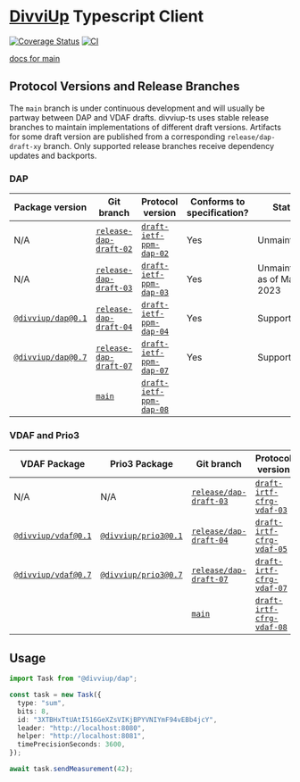 # [DivviUp](https://divviup.org/) Typescript Client

[![Coverage Status](https://coveralls.io/repos/github/divviup/divviup-ts/badge.svg?branch=main)](https://coveralls.io/github/divviup/divviup-ts?branch=main)
[![CI](https://github.com/divviup/divviup-ts/actions/workflows/ci.yaml/badge.svg)](https://github.com/divviup/divviup-ts/actions/workflows/ci.yaml)

[docs for main](https://divviup.github.io/divviup-ts/)

## Protocol Versions and Release Branches

The `main` branch is under continuous development and will usually be partway between DAP and VDAF
drafts. divviup-ts uses stable release branches to maintain implementations of different draft
versions. Artifacts for some draft version are published from a corresponding `release/dap-draft-xy`
branch. Only supported release branches receive dependency updates and backports.

### DAP

| Package version                     | Git branch                          | Protocol version                  | Conforms to specification? | Status                          |
| ----------------------------------- | ----------------------------------- | --------------------------------- | -------------------------- | ------------------------------- |
| N/A                                 | [`release-dap-draft-02`][branch-02] | [`draft-ietf-ppm-dap-02`][dap-02] | Yes                        | Unmaintained                    |
| N/A                                 | [`release-dap-draft-03`][branch-03] | [`draft-ietf-ppm-dap-03`][dap-03] | Yes                        | Unmaintained as of May 22, 2023 |
| [`@divviup/dap@0.1`][npm-dap-0.1.0] | [`release-dap-draft-04`][branch-04] | [`draft-ietf-ppm-dap-04`][dap-04] | Yes                        | Supported                       |
| [`@divviup/dap@0.7`][npm-dap-0.7.0] | [`release-dap-draft-07`][branch-07] | [`draft-ietf-ppm-dap-07`][dap-07] | Yes                        | Supported                       |
|                                     | [`main`][main]                      | [`draft-ietf-ppm-dap-08`][dap-08] |                            |                                 |

### VDAF and Prio3

| VDAF Package                          | Prio3 Package                           | Git branch                          | Protocol version                     | Conforms to specification? | Status                          |
| ------------------------------------- | --------------------------------------- | ----------------------------------- | ------------------------------------ | -------------------------- | ------------------------------- |
| N/A                                   | N/A                                     | [`release/dap-draft-03`][branch-03] | [`draft-irtf-cfrg-vdaf-03`][vdaf-03] | Yes                        | Unmaintained as of May 22, 2023 |
| [`@divviup/vdaf@0.1`][npm-vdaf-0.1.0] | [`@divviup/prio3@0.1`][npm-prio3-0.1.0] | [`release/dap-draft-04`][branch-04] | [`draft-irtf-cfrg-vdaf-05`][vdaf-05] | Yes                        | Supported                       |
| [`@divviup/vdaf@0.7`][npm-vdaf-0.7.0] | [`@divviup/prio3@0.7`][npm-prio3-0.7.0] | [`release/dap-draft-07`][branch-07] | [`draft-irtf-cfrg-vdaf-07`][vdaf-07] | Yes                        | Supported                       |
|                                       |                                         | [`main`][main]                      | [`draft-irtf-cfrg-vdaf-08`][vdaf-08] |                            |                                 |

## Usage

```typescript
import Task from "@divviup/dap";

const task = new Task({
  type: "sum",
  bits: 8,
  id: "3XTBHxTtUAtI516GeXZsVIKjBPYVNIYmF94vEBb4jcY",
  leader: "http://localhost:8080",
  helper: "http://localhost:8081",
  timePrecisionSeconds: 3600,
});

await task.sendMeasurement(42);
```

[npm-vdaf-0.1.0]: https://www.npmjs.com/package/@divviup/vdaf/v/0.1.0
[npm-vdaf-0.7.0]: https://www.npmjs.com/package/@divviup/vdaf/v/0.7.0
[npm-prio3-0.1.0]: https://www.npmjs.com/package/@divviup/prio3/v/0.1.0
[npm-prio3-0.7.0]: https://www.npmjs.com/package/@divviup/prio3/v/0.7.0
[npm-dap-0.1.0]: https://www.npmjs.com/package/@divviup/dap/v/0.1.0
[npm-dap-0.7.0]: https://www.npmjs.com/package/@divviup/dap/v/0.7.0
[vdaf-03]: https://datatracker.ietf.org/doc/draft-irtf-cfrg-vdaf/03/
[vdaf-05]: https://datatracker.ietf.org/doc/draft-irtf-cfrg-vdaf/05/
[vdaf-07]: https://datatracker.ietf.org/doc/draft-irtf-cfrg-vdaf/07/
[vdaf-08]: https://datatracker.ietf.org/doc/draft-irtf-cfrg-vdaf/08/
[dap-02]: https://datatracker.ietf.org/doc/draft-ietf-ppm-dap/02/
[dap-03]: https://datatracker.ietf.org/doc/draft-ietf-ppm-dap/03/
[dap-04]: https://datatracker.ietf.org/doc/draft-ietf-ppm-dap/04/
[dap-07]: https://datatracker.ietf.org/doc/draft-ietf-ppm-dap/07/
[dap-08]: https://datatracker.ietf.org/doc/draft-ietf-ppm-dap/08/
[branch-02]: https://github.com/divviup/divviup-ts/tree/release/dap-draft-02
[branch-03]: https://github.com/divviup/divviup-ts/tree/release/dap-draft-03
[branch-04]: https://github.com/divviup/divviup-ts/tree/release/dap-draft-04
[branch-07]: https://github.com/divviup/divviup-ts/tree/release/dap-draft-07
[main]: https://github.com/divviup/divviup-ts/tree/main
